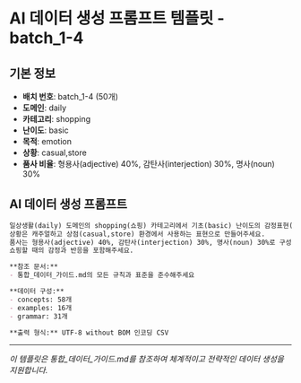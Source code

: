 # AI 데이터 생성 프롬프트 템플릿 - batch_1-4

## 기본 정보
- **배치 번호**: batch_1-4 (50개)
- **도메인**: daily
- **카테고리**: shopping
- **난이도**: basic
- **목적**: emotion
- **상황**: casual,store
- **품사 비율**: 형용사(adjective) 40%, 감탄사(interjection) 30%, 명사(noun) 30%

## AI 데이터 생성 프롬프트

```markdown
일상생활(daily) 도메인의 shopping(쇼핑) 카테고리에서 기초(basic) 난이도의 감정표현(emotion) 목적 데이터를 50개 생성해주세요.
상황은 캐주얼하고 상점(casual,store) 환경에서 사용하는 표현으로 만들어주세요.
품사는 형용사(adjective) 40%, 감탄사(interjection) 30%, 명사(noun) 30%로 구성해주세요.
쇼핑할 때의 감정과 반응을 포함해주세요.

**참조 문서:**
- 통합_데이터_가이드.md의 모든 규칙과 표준을 준수해주세요

**데이터 구성:**
- concepts: 58개
- examples: 16개  
- grammar: 31개

**출력 형식:** UTF-8 without BOM 인코딩 CSV
```

---

_이 템플릿은 통합_데이터_가이드.md를 참조하여 체계적이고 전략적인 데이터 생성을 지원합니다._